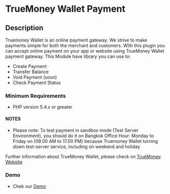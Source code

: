 # TrueMoney Wallet Payment #

## Description ##

Truemoney Wallet is an online payment gateway. We strive to make payments simple for both the merchant and customers. 
With this plugin you can accept online payment on your app or website using TrueMoney Wallet payment gateway.
This Module have library you can use to:
- Create Payment
- Transfer Balance
- Void Payment (soon)
- Check Payment Status

### Minimum Requirements ###

- PHP version 5.4.x or greater

#### NOTES ####
* Please note: To test payment in sandbox mode (Test Server Environment), you should do it on Bangkok Office Hour: Monday to Friday on (09.00 AM to 17.00 PM) because Truemoney Wallet turning down test-server service, including on weekend and holiday

Further information about TrueMoney Wallet, please check on  [TrueMoney Website](https://www.truemoney.com/wallet)
### Demo ###
- Chek our [Demo](http://market.myarenaonline.com)
